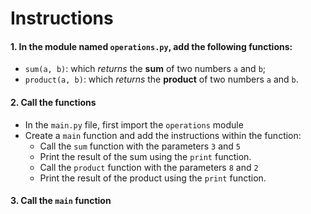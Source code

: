 # Instructions  

#### 1. In the module named `operations.py`, add the following functions:
* `sum(a, b)`: which *returns* the **sum** of two numbers `a` and `b`;
* `product(a, b)`: which *returns* the **product** of two numbers `a` and `b`.

#### 2. Call the functions
* In the `main.py` file, first import the `operations` module
* Create a `main` function and add the instructions within the function:
    * Call the `sum` function with the parameters `3` and `5`
    * Print the result of the sum using the `print` function.
    * Call the `product` function with the parameters `8` and `2`
    * Print the result of the product using the `print` function.

#### 3. Call the `main` function
